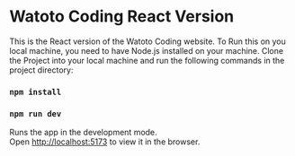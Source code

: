 # Watoto Coding React Version
This is the React version of the Watoto Coding website. 
To Run this on you local machine, you need to have Node.js installed on your machine. Clone the Project into your local machine and run the following commands in the project directory:
### `npm install`
### `npm run dev`
Runs the app in the development mode.\
Open [http://localhost:5173](http://localhost:5173) to view it in the browser.